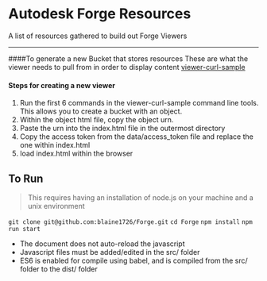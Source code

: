 Autodesk Forge Resources
========================
A list of resources gathered to build out Forge Viewers
____
####To generate a new Bucket that stores resources
These are what the viewer needs to pull from in order to display content
[viewer-curl-sample](https://github.com/Autodesk-Forge/viewer-curl-sample)

#### Steps for creating a new viewer
1. Run the first 6 commands in the viewer-curl-sample command line tools. This allows you to create a bucket with an object.
2. Within the object html file, copy the object urn.
3. Paste the urn into the index.html file in the outermost directory
4. Copy the access token from the data/access_token file and replace the one within index.html
5. load index.html within the browser

To Run
------
> This requires having an installation of node.js on your machine and a unix environment

`git clone git@github.com:blaine1726/Forge.git`
`cd Forge`
`npm install`
`npm run start`

* The document does not auto-reload the javascript
* Javascript files must be added/edited in the src/ folder
* ES6 is enabled for compile using babel, and is compiled from the src/ folder to the dist/ folder
